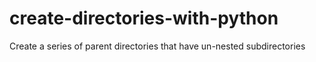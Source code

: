 # create-directories-with-python
Create a series of parent directories that have un-nested subdirectories
